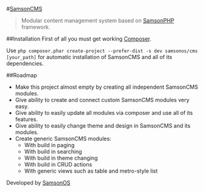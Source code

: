 #[SamsonCMS](http://samsoncms.com)

>Modular content management system based on [SamsonPHP](http://samsonphp.com) framework.

##Installation 
First of all you must get working [Composer](http://getcomposer.org).

Use ```php composer.phar create-project --prefer-dist -s dev samsonos/cms [your_path]``` for automatic installation of SamsonCMS
and all of its dependencies.

##Roadmap
* Make this project almost empty by creating all independent SamsonCMS modules.
* Give ability to create and connect custom SamsonCMS modules very easy.
* Give ability to easily update all modules via composer and use all of its features.
* Give ability to easily change theme and design in SamsonCMS and its modules.
* Create generic SamsonCMS modules:
    * With build in paging
    * With build in searching
    * With build in theme changing
    * With build in CRUD actions
    * With generic views such as table and metro-style list
    


Developed by [SamsonOS](http://samsonos.com/)